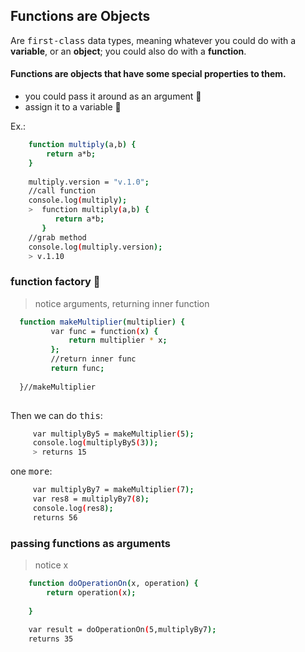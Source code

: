 ## Functions are Objects
Are <kbd>first-class</kbd> data types, meaning whatever you
could do with a **variable**, or an **object**; you could
also do with a **function**.         

#### Functions are objects that have some special properties to them.

- you could pass it around as an argument :rocket:
- assign it to a variable :rocket:

Ex.:
```sh
    function multiply(a,b) {
        return a*b;
    }
    
    multiply.version = "v.1.0";
    //call function
    console.log(multiply);
    >  function multiply(a,b) {
          return a*b;
       }
    //grab method
    console.log(multiply.version);
    > v.1.10
```
    
### function factory :card_index:
> notice arguments, returning inner function

```sh
  function makeMultiplier(multiplier) {
         var func = function(x) {
             return multiplier * x;
         };
         //return inner func
         return func;
        
  }//makeMultiplier
  
```     
Then we can do <kbd>this</kbd>:
 
```sh 
     var multiplyBy5 = makeMultiplier(5);
     console.log(multiplyBy5(3));
     > returns 15
```

one <kbd>more</kbd>:

```sh
     var multiplyBy7 = makeMultiplier(7);
     var res8 = multiplyBy7(8);
     console.log(res8);
     returns 56
```

### passing functions as arguments
> notice x

```sh
    function doOperationOn(x, operation) {
        return operation(x);
 
    }
    
    var result = doOperationOn(5,multiplyBy7);
    returns 35     
```  
  

